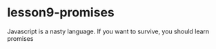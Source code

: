 # lesson9-promises
Javascript is a nasty language. If you want to survive, you should learn promises
